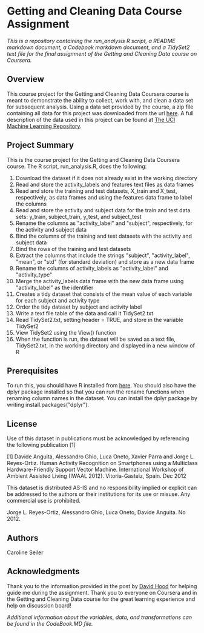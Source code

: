 # Getting and Cleaning Data Course Assignment

*This is a repository containing the run_analysis R script, a README markdown document, a Codebook markdown document, and a TidySet2 text file for the final assignment of the Getting and Cleaning Data course on Coursera.*

## Overview

This course project for the Getting and Cleaning Data Coursera course is meant to demonstrate the ability to collect, work with, and clean a data set for subsequent analysis. Using a data set provided by the course, a zip file containing all data for this project was downloaded from the url [here](https://d396qusza40orc.cloudfront.net/getdata%2Fprojectfiles%2FUCI%20HAR%20Dataset.zip). A full description of the data used in this project can be found at 
[The UCI Machine Learning Repository](http://archive.ics.uci.edu/ml/datasets/Human+Activity+Recognition+Using+Smartphones).

## Project Summary

This is the course project for the Getting and Cleaning Data Coursera course. The R script, run_analysis.R, does the following:

1. Download the dataset if it does not already exist in the working directory
2. Read and store the activity_labels and features text files as data frames
3. Read and store the training and test datasets, X_train and X_test, respectively, as data frames and using the features data frame to label the columns
4. Read and store the activity and subject data for the train and test data sets: y_train, subject_train, y_test, and subject_test
5. Rename the columns as "activity_label" and "subject", respectively, for the activity and subject data
5. Bind the columns of the training and test datasets with the activity and subject data
6. Bind the rows of the training and test datasets
7. Extract the columns that include the strings "subject", "activity_label", "mean", or "std" (for standard deviation) and store as a new data frame
8. Rename the columns of activity_labels as "activity_label" and "activity_type"
9. Merge the activity_labels data frame with the new data frame using "activity_label" as the identifier
10. Creates a tidy dataset that consists of the mean value of each variable for each subject and activity type
11. Order the tidy dataset by subject and activity label
12. Write a text file table of the data and call it TidySet2.txt
13. Read TidySet2.txt, setting header = TRUE, and store in the variable TidySet2
14. View TidySet2 using the View() function
15. When the function is run, the dataset will be saved as a text file, TidySet2.txt, in the working directory and displayed in a new window of R

## Prerequisites

To run this, you should have R installed from [here](https://www.r-project.org/). You should also have the dplyr package installed so that you can run the rename functions when renaming column names in the dataset. You can install the dplyr package by writing install.packages("dplyr"). 

## License

Use of this dataset in publications must be acknowledged by referencing the following publication [1] 

[1] Davide Anguita, Alessandro Ghio, Luca Oneto, Xavier Parra and Jorge L. Reyes-Ortiz. Human Activity Recognition on Smartphones using a Multiclass Hardware-Friendly Support Vector Machine. International Workshop of Ambient Assisted Living (IWAAL 2012). Vitoria-Gasteiz, Spain. Dec 2012

This dataset is distributed AS-IS and no responsibility implied or explicit can be addressed to the authors or their institutions for its use or misuse. Any commercial use is prohibited.

Jorge L. Reyes-Ortiz, Alessandro Ghio, Luca Oneto, Davide Anguita. No 2012.

## Authors

Caroline Seiler

## Acknowledgments

Thank you to the information provided in the post by [David Hood](https://thoughtfulbloke.wordpress.com/2015/09/09/getting-and-cleaning-the-assignment/) for helping guide me during the assignment.
Thank you to everyone on Coursera and in the Getting and Cleaning Data course for the great learning experience and help on discussion board!

*Additional information about the variables, data, and transformations can be found in the CodeBook.MD file.*

